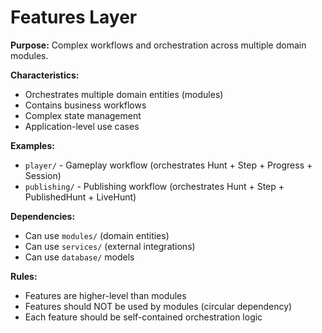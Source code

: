 # Features Layer

**Purpose:** Complex workflows and orchestration across multiple domain modules.

**Characteristics:**

- Orchestrates multiple domain entities (modules)
- Contains business workflows
- Complex state management
- Application-level use cases

**Examples:**

- `player/` - Gameplay workflow (orchestrates Hunt + Step + Progress + Session)
- `publishing/` - Publishing workflow (orchestrates Hunt + Step + PublishedHunt + LiveHunt)

**Dependencies:**

- Can use `modules/` (domain entities)
- Can use `services/` (external integrations)
- Can use `database/` models

**Rules:**

- Features are higher-level than modules
- Features should NOT be used by modules (circular dependency)
- Each feature should be self-contained orchestration logic
